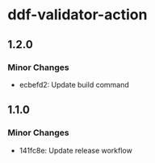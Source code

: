 # ddf-validator-action

## 1.2.0

### Minor Changes

- ecbefd2: Update build command

## 1.1.0

### Minor Changes

- 141fc8e: Update release workflow
